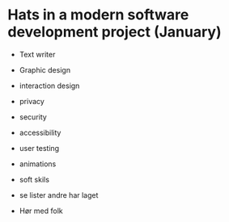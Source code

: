 # Hats in a modern software development project (January)

- Text writer
- Graphic design
- interaction design
- privacy
- security
- accessibility
- user testing
- animations



- soft skils
- se lister andre har laget
- Hør med folk